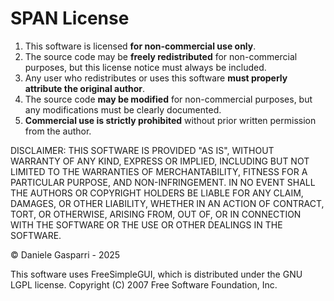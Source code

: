 # SPAN License

1. This software is licensed **for non-commercial use only**.
2. The source code may be **freely redistributed** for non-commercial purposes, but this license notice must always be included.
3. Any user who redistributes or uses this software **must properly attribute the original author**.
4. The source code **may be modified** for non-commercial purposes, but any modifications must be clearly documented.
5. **Commercial use is strictly prohibited** without prior written permission from the author.

DISCLAIMER:
THIS SOFTWARE IS PROVIDED "AS IS", WITHOUT WARRANTY OF ANY KIND, EXPRESS OR IMPLIED, INCLUDING BUT NOT LIMITED TO 
THE WARRANTIES OF MERCHANTABILITY, FITNESS FOR A PARTICULAR PURPOSE, AND NON-INFRINGEMENT. IN NO EVENT SHALL THE 
AUTHORS OR COPYRIGHT HOLDERS BE LIABLE FOR ANY CLAIM, DAMAGES, OR OTHER LIABILITY, WHETHER IN AN ACTION OF CONTRACT, 
TORT, OR OTHERWISE, ARISING FROM, OUT OF, OR IN CONNECTION WITH THE SOFTWARE OR THE USE OR OTHER DEALINGS IN THE SOFTWARE.

© Daniele Gasparri - 2025

This software uses FreeSimpleGUI, which is distributed under the GNU LGPL license.
Copyright (C) 2007 Free Software Foundation, Inc.

